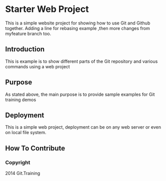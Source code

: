 # Starter Web Project

This is a simple website project for showing how to use Git and Github together. Adding a line for rebasing example ,then 
more changes from myfeature branch too.
## Introduction

This is example is to show different parts of the Git repository and various commands using a web project

## Purpose

As stated above, the main purpose is to provide sample examples for Git training demos

## Deployment

This is a simple web project, deployment can be on any web server or even on local file system.

## How To Contribute


### Copyright

2014 Git.Training